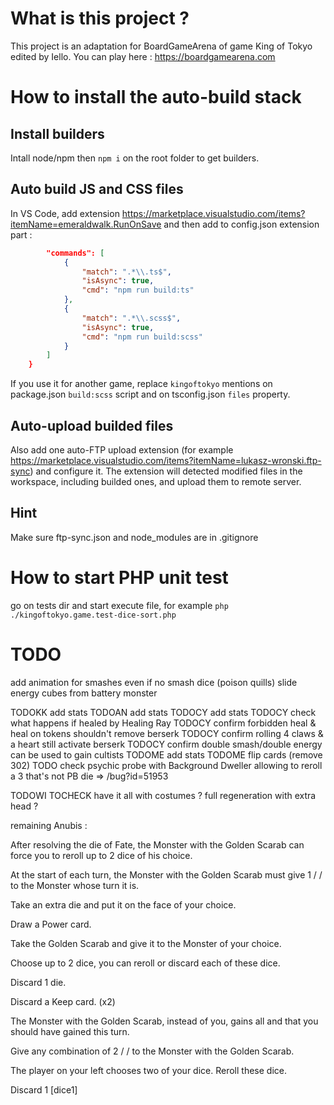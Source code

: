 # What is this project ? 
This project is an adaptation for BoardGameArena of game King of Tokyo edited by Iello.
You can play here : https://boardgamearena.com

# How to install the auto-build stack

## Install builders
Intall node/npm then `npm i` on the root folder to get builders.

## Auto build JS and CSS files
In VS Code, add extension https://marketplace.visualstudio.com/items?itemName=emeraldwalk.RunOnSave and then add to config.json extension part :
```json
        "commands": [
            {
                "match": ".*\\.ts$",
                "isAsync": true,
                "cmd": "npm run build:ts"
            },
            {
                "match": ".*\\.scss$",
                "isAsync": true,
                "cmd": "npm run build:scss"
            }
        ]
    }
```
If you use it for another game, replace `kingoftokyo` mentions on package.json `build:scss` script and on tsconfig.json `files` property.

## Auto-upload builded files
Also add one auto-FTP upload extension (for example https://marketplace.visualstudio.com/items?itemName=lukasz-wronski.ftp-sync) and configure it. The extension will detected modified files in the workspace, including builded ones, and upload them to remote server.

## Hint
Make sure ftp-sync.json and node_modules are in .gitignore

# How to start PHP unit test
go on tests dir and start execute file, for example `php ./kingoftokyo.game.test-dice-sort.php`

# TODO
add animation for smashes even if no smash dice (poison quills)
slide energy cubes from battery monster

TODOKK add stats
TODOAN add stats
TODOCY add stats
TODOCY check what happens if healed by Healing Ray
TODOCY confirm forbidden heal & heal on tokens shouldn't remove berserk
TODOCY confirm rolling 4 claws & a heart still activate berserk
TODOCY confirm double smash/double energy can be used to gain cultists
TODOME add stats
TODOME flip cards (remove 302)
TODO check psychic probe with Background Dweller allowing to reroll a 3 that's not PB die => /bug?id=51953

TODOWI TOCHECK have it all with costumes ? full regeneration with extra head ?

remaining Anubis :

After resolving the die of Fate,
the Monster with the Golden Scarab
can force you to reroll up to 2 dice
of his choice.

At the start of each turn,
the Monster with the Golden Scarab
must give 1 / / to the
Monster whose turn it is.

Take an extra die
and put it on the
face of your choice.

Draw a Power card.

Take the Golden
Scarab and give it to
the Monster of your
choice.

Choose up to 2 dice,
you can reroll
or discard each
of these dice.

Discard 1 die.

Discard a Keep card. (x2)

The Monster with
the Golden Scarab,
instead of you, gains
all and that you
should have gained
this turn.

Give any
combination
of 2 / /
to the Monster with
the Golden Scarab.

The player on your
left chooses two
of your dice.
Reroll these dice.

Discard 1 [dice1]